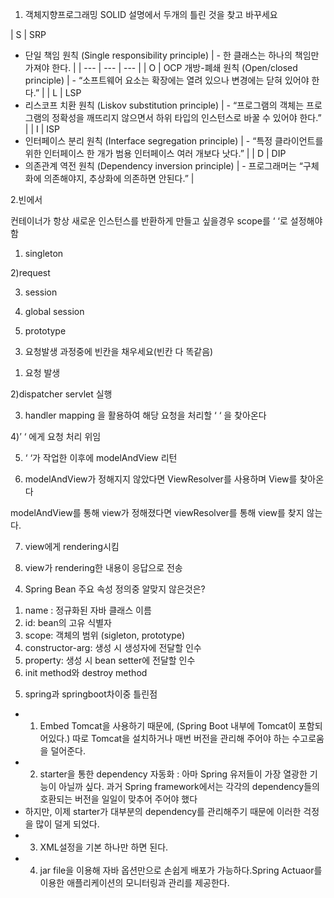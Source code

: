 1. 객체지향프로그래밍 SOLID 설명에서 두개의 틀린 것을 찾고 바꾸세요

| S | SRP
- 단일 책임 원칙 (Single responsibility principle) | - 한 클래스는 하나의 책임만 가져야 한다. |
| --- | --- | --- |
| O | OCP
개방-폐쇄 원칙 (Open/closed principle) | - “소프트웨어 요소는 확장에는 열려 있으나 변경에는 닫혀 있어야 한다.” |
| L | LSP
- 리스코프 치환 원칙 (Liskov substitution principle) | - “프로그램의 객체는 프로그램의 정확성을 깨뜨리지 않으면서 하위 타입의 인스턴스로 바꿀 수 있어야 한다.”  |
| I | ISP
- 인터페이스 분리 원칙 (Interface segregation principle) | - “특정 클라이언트를 위한 인터페이스 한 개가 범용 인터페이스 여러 개보다 낫다.” |
| D | DIP
- 의존관계 역전 원칙 (Dependency inversion principle) | - 프로그래머는 “구체화에 의존해야지, 추상화에 의존하면 안된다.” |

2.빈에서

컨테이너가 항상 새로운 인스턴스를 반환하게 만들고 싶을경우 scope를 ‘    ‘로 설정해야함

1) singleton

2)request

3) session

4) global session

5) prototype

3. 요청발생 과정중에 빈칸을 채우세요(빈칸 다 똑같음)

1) 요청 발생

2)dispatcher servlet 실행

3) handler mapping 을 활용하여 해당 요청을 처리할 ‘        ‘ 을 찾아온다

4)’         ‘  에게 요청 처리 위임

5) ‘       ‘가 작업한 이후에 modelAndView 리턴

6) modelAndView가 정해지지 않았다면 ViewResolver를 사용하며 View를 찾아온다

modelAndView를 통해 view가 정해졌다면 viewResolver를 통해 view를 찾지 않는다.

7) view에게 rendering시킴

8) view가 rendering한 내용이 응답으로 전송

4. Spring Bean 주요 속성 정의중 알맞지 않은것은?
1) name : 정규화된 자바 클래스 이름
2) id: bean의 고유 식별자
3) scope: 객체의 범위 (sigleton, prototype)
4) constructor-arg: 생성 시 생성자에 전달할 인수
5) property: 생성 시 bean setter에 전달할 인수
6) init method와 destroy method

5. spring과 springboot차이중 틀린점
- 1) Embed Tomcat을 사용하기 때문에, (Spring Boot 내부에 Tomcat이 포함되어있다.) 따로 Tomcat을 설치하거나 매번 버전을 관리해 주어야 하는 수고로움을 덜어준다.
- 2) starter을 통한 dependency 자동화 : 아마 Spring 유저들이 가장 열광한 기능이 아닐까 싶다. 과거 Spring framework에서는 각각의 dependency들의 호환되는 버전을 일일이 맞추어 주어야 했다 
- 하지만, 이제 starter가 대부분의 dependency를 관리해주기 때문에 이러한 걱정을 많이 덜게 되었다.
- 3) XML설정을 기본 하나만 하면 된다.
- 4) jar file을 이용해 자바 옵션만으로 손쉽게 배포가 가능하다.Spring Actuaor를 이용한 애플리케이션의 모니터링과 관리를 제공한다.
